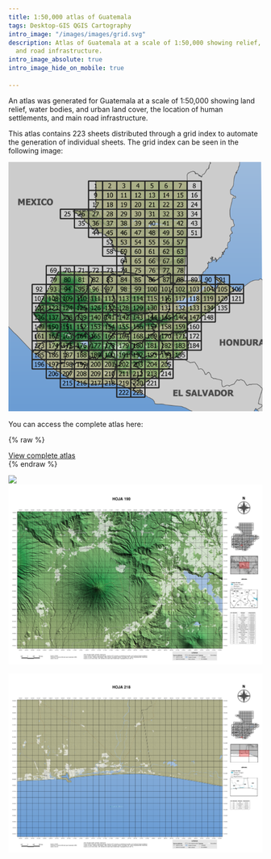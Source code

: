 ```yaml
---
title: 1:50,000 atlas of Guatemala
tags: Desktop-GIS QGIS Cartography
intro_image: "/images/images/grid.svg"
description: Atlas of Guatemala at a scale of 1:50,000 showing relief, human settlements
  and road infrastructure.
intro_image_absolute: true
intro_image_hide_on_mobile: true

---
```

An atlas was generated for Guatemala at a scale of 1:50,000 showing land relief, water bodies, and urban land cover, the location of human settlements, and main road infrastructure.

This atlas contains 223 sheets distributed through a grid index to automate the generation of individual sheets. The grid index can be seen in the following image:

![](/images/images/cudricula_indice.png)

You can access the complete atlas here:

{% raw %}
<div class="call-box-bottom"><a href="https://drive.google.com/drive/folders/1R6WtR8lghIKzZNXNHEI5zWbMZV8_ImOT" class="button">View complete atlas</a></div>
{% endraw %}

![](/images/images/hoja176.png)![](/images/images/hoja190.png)

![](/images/images/hoja218.png)
